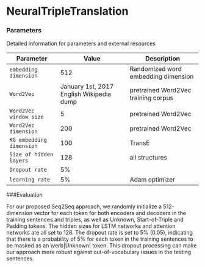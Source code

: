 # NeuralTripleTranslation


### Parameters

Detailed information for parameters and external resources

Parameter | Value | Description
--- | --- | ---
`embedding dimension` | 512 | Randomized word embedding dimension
`Word2Vec` | January 1st, 2017 English Wikipedia dump | pretrained Word2Vec training corpus
`Word2Vec window size` | 5 | pretrained Word2Vec 
`Word2Vec dimension` | 200 | pretrained Word2Vec
`KG embedding dimension` | 100 | TransE
`Size of hidden layers` | 128  | all structures
`Dropout rate` | 5%  | 
`learning rate` | 5%  | Adam optimizer

###Evaluation

For our proposed Seq2Seq approach, we randomly initialize a 512-dimension vector for each token for both encoders and decoders in the training sentences and triples, as well as Unknown, Start-of-Triple and Padding tokens. The hidden sizes for LSTM networks and attention networks are all set to 128. The dropout rate is set to 5\% (0.05), indicating that there is a probability of 5\% for each token in the training sentences to be masked as an \verb|Unknown| token. This dropout processing can make our approach more robust against out-of-vocabulary issues in the testing sentences.
